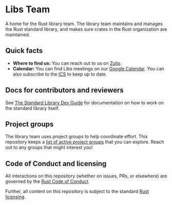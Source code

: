 # Libs Team

A home for the Rust library team. The library team maintains and manages the Rust standard library, and makes sure crates in the Rust organization are maintained.

## Quick facts

- **Where to find us:** You can reach out to us on [Zulip](https://rust-lang.zulipchat.com).
- **Calendar:** You can find Libs meetings on our [Google Calendar](https://calendar.google.com/calendar/embed?src=9kuu8evq4eh6uacm262k0phri8%40group.calendar.google.com). You can also subscribe to the [ICS](https://calendar.google.com/calendar/ical/9kuu8evq4eh6uacm262k0phri8%40group.calendar.google.com/public/basic.ics) to keep up to date.

## Docs for contributors and reviewers

See [The Standard Library Dev Guide](https://github.com/rust-lang/std-dev-guide) for documentation on how to work on the standard library itself.

<!--
oudated :(
## A broad picture

See [this project board](https://github.com/rust-lang/libs-team/projects/2) for a big picture of everything that's tracked by the library team.
-->

## Project groups

The library team uses project groups to help coordinate effort.
This repository keeps a [list of active project groups](https://github.com/rust-lang/libs-team/issues?q=is%3Aissue+is%3Aopen+label%3Aproject-group) that you can explore.
Reach out to any groups that might interest you!

## Code of Conduct and licensing

All interactions on this repository (whether on issues, PRs, or
elsewhere) are governed by the [Rust Code of
Conduct](CODE_OF_CONDUCT.md).

Further, all content on this repository is subject to the standard
[Rust](LICENSE-MIT) [licensing](LICENSE-APACHE).
